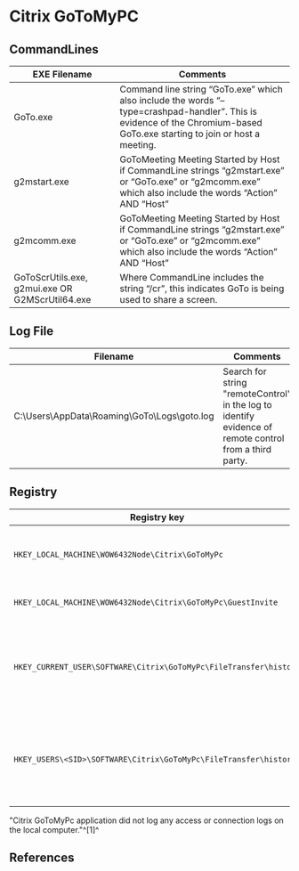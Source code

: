 # Citrix GoToMyPC

## CommandLines
|EXE Filename | Comments
|-|-
|GoTo.exe | Command line string “GoTo.exe” which also include the words “–type=crashpad-handler”. This is evidence of the Chromium-based GoTo.exe starting to join or host a meeting.
|g2mstart.exe | GoToMeeting Meeting Started by Host if CommandLine strings “g2mstart.exe” or “GoTo.exe” or “g2mcomm.exe” which also include the words “Action” AND “Host”
|g2mcomm.exe | GoToMeeting Meeting Started by Host if CommandLine strings “g2mstart.exe” or “GoTo.exe” or “g2mcomm.exe” which also include the words “Action” AND “Host” 
|GoToScrUtils.exe, g2mui.exe OR G2MScrUtil64.exe | Where CommandLine includes the string “/cr”, this indicates GoTo is being used to share a screen. 

## Log File
|Filename | Comments
|-|-
|C:\Users\AppData\Roaming\GoTo\Logs\goto.log| Search for string "remoteControl" in the log to identify evidence of remote control from a third party.

## Registry

|Registry key|Notes
|-|-
|`HKEY_LOCAL_MACHINE\WOW6432Node\Citrix\GoToMyPc`|Configuration settings including registration email
|`HKEY_LOCAL_MACHINE\WOW6432Node\Citrix\GoToMyPc\GuestInvite`|Guest invites send to connect
|`HKEY_CURRENT_USER\SOFTWARE\Citrix\GoToMyPc\FileTransfer\history`|hostname of the computer making connections and location of transferred files
|`HKEY_USERS\<SID>\SOFTWARE\Citrix\GoToMyPc\FileTransfer\history`|hostname of the computer making connections and location of transferred files

"Citrix GoToMyPc application did not log any access or connection logs on the local computer."^[1]^

## References
[^1]: [An exploration of artefacts of remote desktop applications on Windows](https://dfirtnt.wordpress.com/2023/03/27/gotoforensics/)
[^2]:[GoToForensics](https://dfirtnt.wordpress.com/2023/03/27/gotoforensics/)
